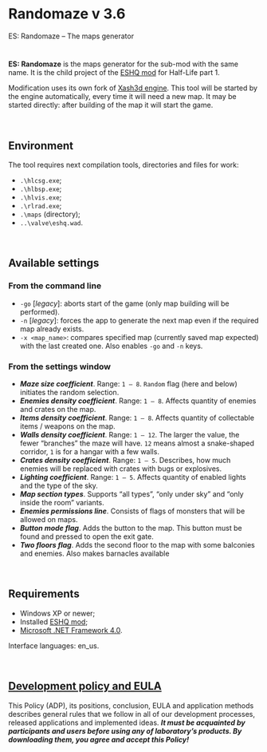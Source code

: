 # Randomaze v 3.6

ES: Randomaze – The maps generator

#

**ES: Randomaze** is the maps generator for the sub-mod with the same name.
It is the child project of the [ESHQ mod](https://moddb.com/mods/eshq) for Half-Life part 1.

Modification uses its own fork of [Xash3d engine](https://github.com/adslbarxatov/xash3d-for-ESHQ).
This tool will be started by the engine automatically, every time it will need a new map.
It may be started directly: after building of the map it will start the game.

&nbsp;



## Environment

The tool requires next compilation tools, directories and files for work:
- `.\hlcsg.exe`;
- `.\hlbsp.exe`;
- `.\hlvis.exe`;
- `.\rlrad.exe`;
- `.\maps` (directory);
- `..\valve\eshq.wad`.

&nbsp;



## Available settings

### From the command line

- `-go` [*legacy*]: aborts start of the game (only map building will be performed).
- `-n` [*legacy*]: forces the app to generate the next map even if the required map already exists.
- `-x <map_name>`: compares specified map (currently saved map expected) with the last created one. Also enables `-go` and `-n` keys.

### From the settings window

- ***Maze size coefficient***. Range: `1 – 8`. `Random` flag (here and below) initiates the random selection.
- ***Enemies density coefficient***. Range: `1 – 8`. Affects quantity of enemies and crates on the map.
- ***Items density coefficient***. Range: `1 – 8`. Affects quantity of collectable items / weapons on the map.
- ***Walls density coefficient***. Range: `1 – 12`. The larger the value, the fewer “branches” the maze will have.
  `12` means almost a snake-shaped corridor, `1` is for a hangar with a few walls.
- ***Crates density coefficient***. Range: `1 – 5`. Describes, how much enemies will be replaced with crates with bugs or explosives.
- ***Lighting coefficient***. Range: `1 – 5`. Affects quantity of enabled lights and the type of the sky.
- ***Map section types***. Supports “all types”, “only under sky” and “only inside the room” variants.
- ***Enemies permissions line***. Consists of flags of monsters that will be allowed on maps.
- ***Button mode flag***. Adds the button to the map. This button must be found and pressed to open the exit gate.
- ***Two floors flag***. Adds the second floor to the map with some balconies and enemies. Also makes barnacles available

&nbsp;



## Requirements

- Windows XP or newer;
- Installed [ESHQ mod](https://moddb.com/mods/eshq);
- [Microsoft .NET Framework 4.0](https://microsoft.com/en-us/download/details.aspx?id=17718).

Interface languages: en_us.

&nbsp;



## [Development policy and EULA](https://adslbarxatov.github.io/ADP)

This Policy (ADP), its positions, conclusion, EULA and application methods
describes general rules that we follow in all of our development processes, released applications and implemented ideas.
***It must be acquainted by participants and users before using any of laboratory’s products.
By downloading them, you agree and accept this Policy!***
